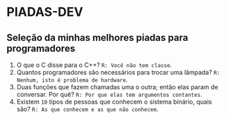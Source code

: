 # PIADAS-DEV

## Seleção da minhas melhores piadas para programadores

1. O que o C disse para o C++? `R: Você não tem classe`.
2. Quantos programadores são necessários para trocar uma lâmpada? `R: Nenhum, isto é problema de hardware`.
3. Duas funções que fazem chamadas uma o outra; então elas param de conversar. Por quê? `R: Por que elas tem argumentos contantes`.
4. Existem `10` tipos de pessoas que conhecem o sistema binário, quais são? `R: As que conhecem e as que não conhecem`.
